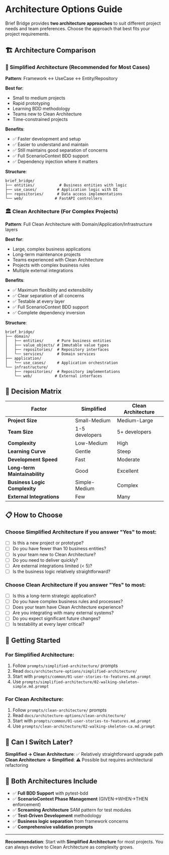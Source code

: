 # Architecture Options Guide

Brief Bridge provides **two architecture approaches** to suit different project needs and team preferences. Choose the approach that best fits your project requirements.

## 🏗️ Architecture Comparison

### 🚀 Simplified Architecture (Recommended for Most Cases)
**Pattern**: Framework ↔ UseCase ↔ Entity/Repository

**Best for**:
- Small to medium projects
- Rapid prototyping
- Learning BDD methodology
- Teams new to Clean Architecture
- Time-constrained projects

**Benefits**:
- ✅ Faster development and setup
- ✅ Easier to understand and maintain
- ✅ Still maintains good separation of concerns
- ✅ Full ScenarioContext BDD support
- ✅ Dependency injection where it matters

**Structure**:
```
brief_bridge/
├── entities/           # Business entities with logic
├── use_cases/         # Application logic with DI
├── repositories/      # Data access implementations
└── web/              # FastAPI controllers
```

### 🏛️ Clean Architecture (For Complex Projects)
**Pattern**: Full Clean Architecture with Domain/Application/Infrastructure layers

**Best for**:
- Large, complex business applications
- Long-term maintenance projects
- Teams experienced with Clean Architecture
- Projects with complex business rules
- Multiple external integrations

**Benefits**:
- ✅ Maximum flexibility and extensibility
- ✅ Clear separation of all concerns
- ✅ Testable at every layer
- ✅ Full ScenarioContext BDD support
- ✅ Complete dependency inversion

**Structure**:
```
brief_bridge/
├── domain/
│   ├── entities/      # Pure business entities
│   ├── value_objects/ # Immutable value types
│   ├── repositories/  # Repository interfaces
│   └── services/      # Domain services
├── application/
│   └── use_cases/     # Application orchestration
└── infrastructure/
    ├── repositories/  # Repository implementations
    └── web/          # External interfaces
```

## 🎯 Decision Matrix

| Factor | Simplified | Clean Architecture |
|--------|------------|-------------------|
| **Project Size** | Small-Medium | Medium-Large |
| **Team Size** | 1-5 developers | 5+ developers |
| **Complexity** | Low-Medium | High |
| **Learning Curve** | Gentle | Steep |
| **Development Speed** | Fast | Moderate |
| **Long-term Maintainability** | Good | Excellent |
| **Business Logic Complexity** | Simple-Medium | Complex |
| **External Integrations** | Few | Many |

## 📋 How to Choose

### Choose **Simplified Architecture** if you answer "Yes" to most:
- [ ] Is this a new project or prototype?
- [ ] Do you have fewer than 10 business entities?
- [ ] Is your team new to Clean Architecture?
- [ ] Do you need to deliver quickly?
- [ ] Are external integrations limited (< 5)?
- [ ] Is the business logic relatively straightforward?

### Choose **Clean Architecture** if you answer "Yes" to most:
- [ ] Is this a long-term strategic application?
- [ ] Do you have complex business rules and processes?
- [ ] Does your team have Clean Architecture experience?
- [ ] Are you integrating with many external systems?
- [ ] Do you expect significant future changes?
- [ ] Is testability at every layer critical?

## 🚀 Getting Started

### For Simplified Architecture:
1. Follow `prompts/simplified-architecture/` prompts
2. Read `docs/architecture-options/simplified-architecture/`
3. Start with `prompts/common/01-user-stories-to-features.md.prompt`
4. Use `prompts/simplified-architecture/02-walking-skeleton-simple.md.prompt`

### For Clean Architecture:
1. Follow `prompts/clean-architecture/` prompts  
2. Read `docs/architecture-options/clean-architecture/`
3. Start with `prompts/common/01-user-stories-to-features.md.prompt`
4. Use `prompts/clean-architecture/02-walking-skeleton-ca.md.prompt`

## 🔄 Can I Switch Later?

**Simplified → Clean Architecture**: ✅ Relatively straightforward upgrade path
**Clean Architecture → Simplified**: ⚠️ Possible but requires architectural refactoring

## 🧪 Both Architectures Include

- ✅ **Full BDD Support** with pytest-bdd
- ✅ **ScenarioContext Phase Management** (GIVEN→WHEN→THEN enforcement)
- ✅ **Screaming Architecture** SAM pattern for test modules
- ✅ **Test-Driven Development** methodology
- ✅ **Business logic separation** from framework concerns
- ✅ **Comprehensive validation prompts**

---

**Recommendation**: Start with **Simplified Architecture** for most projects. You can always evolve to Clean Architecture as complexity grows.